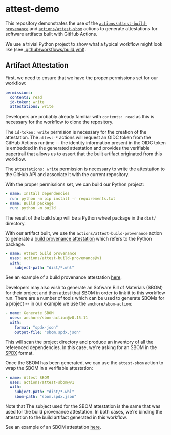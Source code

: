 # attest-demo

This repository demonstrates the use of the
[`actions/attest-build-provenance`][1] and [`actions/attest-sbom`][2] actions to
generate attestations for software artifacts built with GitHub Actions.

We use a trivial Python project to show what a typical workflow might look like
(see [.github/workflows/build.yml][2]).

## Artifact Attestation

First, we need to ensure that we have the proper permissions set for our
workflow:

```yaml
permissions:
  contents: read
  id-token: write
  attestations: write
```

Developers are probably already familiar with `contents: read` as this is
necessary for the workflow to clone the repository.

The `id-token: write` permision is necessary for the creation of the
attestation. The `attest-*` actions will request an OIDC token from the GitHub
Actions runtime -- the identity information present in the OIDC token is
embedded in the generated attestation and provides the verifiable papertrail
that allows us to assert that the built artifact originated from this workflow.

The `attestations: write` permission is necessary to write the attestation to
the GitHub API and associate it with the current repository.

With the proper permissions set, we can build our Python project:

```yaml
- name: Install dependencies
  run: python -m pip install -r requirements.txt
- name: Build package
  run: python -m build .
```

The result of the build step will be a Python wheel package in the `dist/`
directory.

With our artifact built, we use the `actions/attest-build-provenance` action to
generate a [build provenance attestation][4] which refers to the Python package.

```yaml
- name: Attest build provenance
  uses: actions/attest-build-provenance@v1
  with:
    subject-path: "dist/*.whl"
```

See an example of a build provenance attestation [here][5].

Developers may also wish to generate an Sofware Bill of Materials (SBOM) for
their project and then attest that SBOM in order to link it to this workflow
run. There are a number of tools which can be used to generate SBOMs for a
project -- in our example we use the `anchore/sbom-action`:

```yaml
- name: Generate SBOM
  uses: anchore/sbom-action@v0.15.11
  with:
    format: "spdx-json"
    output-file: "sbom.spdx.json"
```

This will scan the project directory and produce an inventory of all the
referenced dependencies. In this case, we're asking for an SBOM in the [SPDX][6]
format.

Once the SBOM has been generated, we can use the `attest-sbom` action to wrap
the SBOM in a verifiable attestation:

```yaml
- name: Attest SBOM
  uses: actions/attest-sbom@v1
  with:
    subject-path: "dist/*.whl"
    sbom-path: "sbom.spdx.json"
```

Note that The subject used for the SBOM attestation is the same that was used
for the build provenance attestation. In both cases, we're binding the
attestation to the build artifact generated in this workflow.

See an example of an SBOM attestation [here][7].

[1]: https://github.com/actions/attest-build-provenance
[2]: https://github.com/actions/attest-sbom
[3]: .github/workflows/build.yml
[4]: https://slsa.dev/spec/v1.0/provenance
[5]: https://github.com/github/attest-demo/attestations/762556
[6]: https://spdx.dev/
[7]: https://github.com/github/attest-demo/attestations/762557
